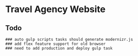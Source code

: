 # Travel Agency Website


## Todo

    ### auto gulp scripts tasks should generate modernizr.js
    ### add flex feature support for old browser
    ### need to add production and deploy gulp task